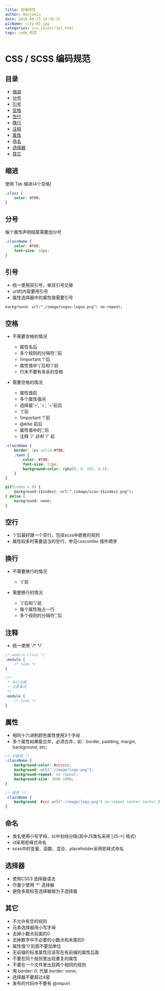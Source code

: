 ```yaml
---
title: 前端规范
author: Benjamin
date: 2016-09-23 14:56:25
picName: city-01.jpg
categories: css,javascript,html
tags: code,规范
---
```

# CSS / SCSS 编码规范 

## 目录
* [缩进](#tab)
* [分号](#semicolon)
* [引号](#quote)
* [空格](#space)
* [空行](#space-line)
* [换行](#br)
* [注释](#comment)
* [属性](#attribute)
* [命名](#name-rule)
* [选择器](#selector)
* [其它](#other)

<a name="tab"></a>
## 缩进
使用 Tab 缩进(4个空格)
``` CSS
.class {
    color: #f00;
}
```

<a name="semicolon"></a>
## 分号
每个属性声明结尾需要加分号
``` CSS
.className {
    color: #f00;
    font-size: 16px;
}
```

<a name="quote"></a>
## 引号
* 统一使用双引号，单双引号交替
* url的内容要用引号
* 属性选择器中的属性值需要引号
``` CSS
background: url("./image/sogou-logou.png") no-repeat;
```

<a name="space"></a>
## 空格
* 不需要空格的情况
    * 属性名后
    * 多个规则的分隔符','前
    * !important '!'后
    * 属性值中'('后和')'前
    * 行末不要有多余的空格

* 需要空格的情况
    * 属性值前
    * 多个属性值间
    * 选择器'>', '+', '~'前后
    * '{'前
    * !important '!'前
    * @else 前后
    * 属性值中的','后
    * 注释 '/*' 后和 '*/' 前
``` CSS
.className {
    border: 1px solid #f00;
    .span {
        color: #f00;
        font-size: 12px;
        background-color: rgba(0, 0, 255, 0.5);
    }
}

@if(index > 0) {
    background-{$index}: url("./image/icon-{$index}.png");
} @else {
    background: none;
}
```

<a name="space-line"></a>
## 空行
* '}'后最好跟一个空行，包括scss中嵌套的规则
* 属性较多时需要适当的空行，参见csscombo 插件顺序

<a name="br"></a>
## 换行
* 不需要换行的情况
    * '{'前

* 需要换行的情况
    * '{'后和'}'前
    * 每个属性独占一行
    * 多个规则的分隔符','后

<a name="comment"></a>
## 注释
* 统一使用 '/* */'
``` CSS
/* module class */
.module {
    /* todo */
}

/**
 * 多行注释
 * 注意事项
 */
.module {
    /* todo */
}
```

<a name="attribute"></a>
## 属性
* 相同十六进制颜色属性使用3个字母
* 多个属性如果能合并，必须合并，如：border, padding, margin, background, etc;
``` CSS
/* 不推荐 */
.className {
    background-color: #cccccc;
    background: url("./image/logo.png");
    background-repeat: no-repeat;
    background-size: 100% 100%;
}

/* 推荐 */
.className {
    background: #ccc url("./image/logo.png") no-repeat center center / 100% 100%;
}
```

<a name="name-rule"></a>
## 命名
* 类名使用小写字母，以中划线分隔(其中JS类名采用 [JS-*] 格式)
* id采用驼峰式命名
* scss中的变量、函数、混合、placeholder采用驼峰式命名

<a name="selector"></a>
## 选择器
* 使用CSS3 选择器语法
* 尽量少使用 '*' 选择器
* 避免多层标签选择器做为子选择器

<a name="other"></a>
## 其它
* 不允许有空的规则
* 元素选择器用小写字母
* 去掉小数点前面的0
* 去掉数字中不必要的小数点和末尾的0
* 属性值'0'后面不要加单位
* 无前缀的标准属性应该写在有前缀的属性后面
* 不要在同个规则里出现重复的属性
* 不要在一个文件里出现两个相同的规则
* 用 border: 0; 代替 border: none;
* 选择器不要超过4层
* 发布的代码中不要有 @import